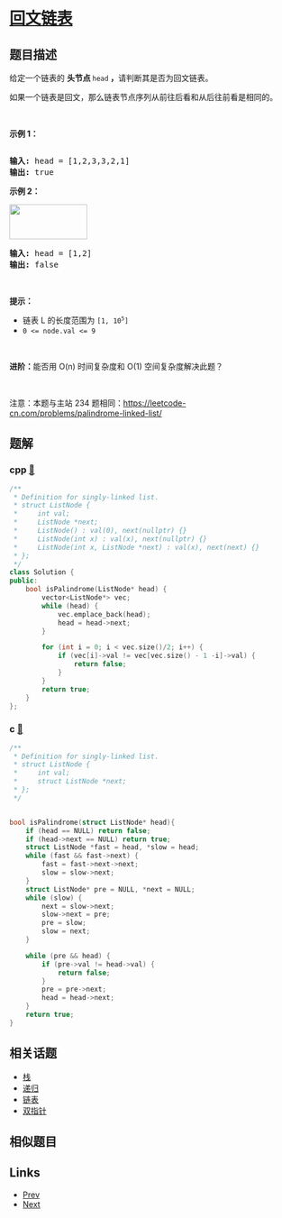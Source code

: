 
# [回文链表](https://leetcode-cn.com/problems/aMhZSa)

## 题目描述

<p>给定一个链表的 <strong>头节点&nbsp;</strong><code>head</code><strong>&nbsp;，</strong>请判断其是否为回文链表。</p>

<p>如果一个链表是回文，那么链表节点序列从前往后看和从后往前看是相同的。</p>

<p>&nbsp;</p>

<p><strong>示例 1：</strong></p>

<p><strong><img alt="" src="https://pic.leetcode-cn.com/1626421737-LjXceN-image.png" /></strong></p>

<pre>
<strong>输入:</strong> head = [1,2,3,3,2,1]
<strong>输出:</strong> true</pre>

<p><strong>示例 2：</strong></p>

<p><strong><img alt="" src="https://pic.leetcode-cn.com/1626422231-wgvnWh-image.png" style="width: 138px; height: 62px;" /></strong></p>

<pre>
<strong>输入:</strong> head = [1,2]
<strong>输出:</strong> false
</pre>

<p>&nbsp;</p>

<p><strong>提示：</strong></p>

<ul>
	<li>链表 L 的长度范围为 <code>[1, 10<sup><span style="font-size: 9.449999809265137px;">5</span></sup>]</code></li>
	<li><code>0&nbsp;&lt;= node.val &lt;= 9</code></li>
</ul>

<p>&nbsp;</p>

<p><strong>进阶：</strong>能否用&nbsp;O(n) 时间复杂度和 O(1) 空间复杂度解决此题？</p>

<p>&nbsp;</p>

<p><meta charset="UTF-8" />注意：本题与主站 234&nbsp;题相同：<a href="https://leetcode-cn.com/problems/palindrome-linked-list/">https://leetcode-cn.com/problems/palindrome-linked-list/</a></p>


## 题解

### cpp [🔗](aMhZSa.cpp) 
```cpp
/**
 * Definition for singly-linked list.
 * struct ListNode {
 *     int val;
 *     ListNode *next;
 *     ListNode() : val(0), next(nullptr) {}
 *     ListNode(int x) : val(x), next(nullptr) {}
 *     ListNode(int x, ListNode *next) : val(x), next(next) {}
 * };
 */
class Solution {
public:
    bool isPalindrome(ListNode* head) {
        vector<ListNode*> vec;
        while (head) {
            vec.emplace_back(head);
            head = head->next;
        }

        for (int i = 0; i < vec.size()/2; i++) {
            if (vec[i]->val != vec[vec.size() - 1 -i]->val) {
                return false;
            }
        }
        return true;
    }
};
```
### c [🔗](aMhZSa.c) 
```c
/**
 * Definition for singly-linked list.
 * struct ListNode {
 *     int val;
 *     struct ListNode *next;
 * };
 */


bool isPalindrome(struct ListNode* head){
    if (head == NULL) return false;
    if (head->next == NULL) return true;
    struct ListNode *fast = head, *slow = head;
    while (fast && fast->next) {
        fast = fast->next->next;
        slow = slow->next;
    }
    struct ListNode* pre = NULL, *next = NULL;
    while (slow) {
        next = slow->next;
        slow->next = pre;
        pre = slow;
        slow = next;
    }

    while (pre && head) {
        if (pre->val != head->val) {
            return false;
        }
        pre = pre->next;
        head = head->next;
    }
    return true;
}
```


## 相关话题

- [栈](https://leetcode-cn.com/tag/stack) 
- [递归](https://leetcode-cn.com/tag/recursion) 
- [链表](https://leetcode-cn.com/tag/linked-list) 
- [双指针](https://leetcode-cn.com/tag/two-pointers) 


## 相似题目



## Links

- [Prev](../UHnkqh/README.md) 
- [Next](../iIQa4I/README.md) 

